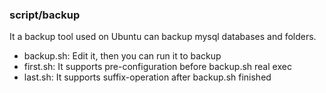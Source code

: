 ### script/backup

It a backup tool used on Ubuntu can backup mysql databases and folders.

* backup.sh: Edit it, then you can run it to backup
* first.sh: It supports pre-configuration before backup.sh real exec 
* last.sh: It supports suffix-operation after backup.sh finished

